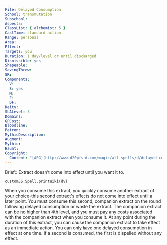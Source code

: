 ```yaml
---
File: Delayed Consumption
School: transmutation
Subschool: 
Aspects: 
ClassList: { alchemist: 5 }
CastTime: standard action
Range: personal
Area: 
Effect: 
Targets: you
Duration: 1 day/level or until discharged
Dismissible: yes
Shapeable: 
SavingThrow: 
SR: 
Components:
  V: 
  S: yes
  M: 
  F: 
  DF: 
Deity: 
SLALevel: 5
Domains: 
GPCost: 
Bloodline: 
Patron: 
MythicDescription: 
Augment: 
Mythic: 
Haunt: 
Copyright:
  Content: "[APG](http://www.d20pfsrd.com/magic/all-spells/d/delayed-consumption)"
---
```

Brief:: Extract doesn’t come into effect until you want it to.

```dataviewjs
customJS.Spell.printWiki(dv)
```

When you consume this extract, you quickly consume another extract of your choice-this second extract's effects do not come into effect until a later point. You must consume this second, companion extract on the round following delayed consumption or waste the extract. The companion extract can be no higher than 4th level, and you must pay any costs associated with the companion extract when you consume it.  At any point during the duration of this extract, you can cause the companion extract to take effect as an immediate action. You can only have one delayed consumption in effect at one time. If a second is consumed, the first is dispelled without any effect.

